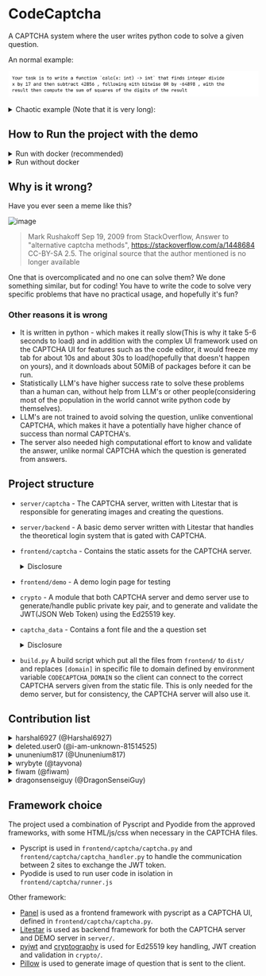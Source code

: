 # CodeCaptcha
A CAPTCHA system where the user writes python code to solve a given question.

An normal example:

![Example question](docs-assets/16768e08d0bf01f942995f0077ef5e6718aba3298c7b609dd98cf3825fa0db0a.png)

<details>
<summary>Chaotic example (Note that it is very long):</summary>

This question has 100 steps and ~~AI has failed to solve this :)~~ (I used the wrong model at the original test with Google Gemini 2.5 Flash, and Gemini 2.5 Pro was able to solve this with 13,857 tokens)

![Example question](docs-assets/de19ebabd51028f36f7ee03dbe4365b54726181300998b3bf1fd3954a17966e1.png)

<details>
<summary>Spoiler: Test input</summary>

```py
[16386, 19874, 48296, 41718, 58488, 42810, 58044]
```

</details>

<details>
<summary>Spoiler: Test output</summary>

```py
[24, 24, 24, 24, 24, 24, 24]
```

Could you have possible guess the result look like this? I certainly didn't

> Side note: The reason which I have figured out afterward is as each step in the question is determistic (a given input would always give the same output for the same step), and many steps in the `question_set.json` have many-to-one relationship, therefore, when there are a lot of steps(in this case: 100), It is very likely that all the input produce the exact same result.

</details>

</details>

## How to Run the project with the demo
<details>
<summary>Run with docker (recommended)</summary>

Prerequisites: Have [docker](https://docs.docker.com/engine/install/) installed with `docker compose`
    
### Step 1: Setup `.env`

In contrast to running without docker, `.env` setup is necessary for running in docker, It would fail if the following environment variables are not set.

- `CODECAPTCHA_DOMAIN` to `http://127.0.0.1:9201` 
    - It can be changed depending on the configuration in `docker-compose.yml`. This environment variable is the domain in which the **client** accesses the CAPTCHA server
- `CODECAPTCHA_DOMAIN_INTERNAL` to `http://captcha:8001`
    - If the CAPTCHA endpoint is from `CODECAPTCHA_DOMAIN` it can be accessible inside the docker container (such as a publicly accessible domain), then this environment variable is not needed

Other configurations can be changed, according to the documentation in `.env.example`. The default values should work for them.

### Step 2: Run the project
```bash
docker compose up -d --build
```
The [demo site](http://127.0.0.1:9200) and the [captcha site](http://127.0.0.1:9201) can be accessed from http://127.0.0.1:9200 and http://127.0.0.1:9201 respectively
</details>
<details>
<summary>Run without docker</summary>

Prerequisites: Have [uv](https://docs.astral.sh/uv/getting-started/installation/) and `python3.12` installed
    
### Step 1: Setup `.venv`
```bash
uv sync
```
    
### Step 2: Setup `.env`
By default, the project can be run without creating or setting up `.env`, however, you might want to change some configurations. Check `.env.example` for information to configurate `.env`.

Note: If you changed the `.env` file, or any other files in `frontend/`, you must set the project up from the next step again.

### Step 3: Run the build script
```bash
uv run build.py
```
This configures the frontend code to create a set of files in `dist/` which link the demo assets to the CAPTCHA server endpoint defined in `CODECAPTCHA_DOMAIN`

### Step 4: Run the project
Run in 2 seperate terminals
```bash
# This must be run first
uv run litestar --app server.captcha.main:app run --port 8001 --reload
# Run the following about 5 to 10 seconds later in the other terminal
uv run litestar --app server.backend.main:app run --port 8000 --reload
```
`--host 0.0.0.0` can be added on either command if it need to be accessible from other IP

The [demo site](http://127.0.0.1:8000) and the [captcha site](http://127.0.0.1:8001) can be accessed from http://127.0.0.1:8000 and http://127.0.0.1:8001 respectively
</details>

## Why is it wrong?

Have you ever seen a meme like this?

<img width="446" height="271" alt="image" src="https://github.com/user-attachments/assets/df3c995c-4ced-43de-82a0-16d0de28a628" />

> Mark Rushakoff Sep 19, 2009 from StackOverflow, Answer to "alternative captcha methods", https://stackoverflow.com/a/1448684 CC-BY-SA 2.5. The original source that the author mentioned is no longer available

One that is overcomplicated and no one can solve them? We done something similar, but for coding! You have to write the code to solve very specific problems that have no practical usage, and hopefully it's fun?

### Other reasons it is wrong
- It is written in python - which makes it really slow(This is why it take 5-6 seconds to load) and in addition with the complex UI framework used on the CAPTCHA UI for features such as the code editor, it would freeze my tab for about 10s and about 30s to load(hopefully that doesn't happen on yours), and it downloads about 50MiB of packages before it can be run. 
- Statistically LLM's have higher success rate to solve these problems than a human can, without help from LLM's or other people(considering most of the population in the world cannot write python code by themselves).
- LLM's are not trained to avoid solving the question, unlike conventional CAPTCHA, which makes it have a potentially have higher chance of success than normal CAPTCHA's.
- The server also needed high computational effort to know and validate the answer, unlike normal CAPTCHA which the question is generated from answers.

## Project structure

- `server/captcha` - The CAPTCHA server, written with Litestar that is responsible for generating images and creating the questions.
- `server/backend` - A basic demo server written with Litestar that handles the theoretical login system that is gated with CAPTCHA.
- `frontend/captcha` - Contains the static assets for the CAPTCHA server.
  <details>
    <summary>Disclosure</summary>
    
    `frontend/captcha/parse.py` is a patch for micropython as it didn't bundle the `urllib.parse` stdlib. The file contains `urllib.parse` and `ipaddress` standard libraries from [cpython](https://github.com/python/cpython) and a patch for some other feature that isn't available in micropython such as `str.isascii` and "too complex" regex which is used by the original code from the standard library, which replaces with equivialent behaviour.

  </details>
- `frontend/demo` - A demo login page for testing
- `crypto` - A module that both CAPTCHA server and demo server use to generate/handle public private key pair, and to generate and validate the JWT(JSON Web Token) using the Ed25519 key.
- `captcha_data` - Contains a font file and the a question set
  <details>
    <summary>Disclosure</summary>
    
    - `captcha_data/JetBrainsMono-Regular.ttf` is a font created by JetBrains, and licensed under SIL Open Font License, Version 1.1 (OFL). The license text is inclued in `captcha_data/OFL.txt` as required by the license. The font is included for the purpose to run the project with minimal setup, and any other font can be used. The OFL license is compatible with MIT license according to [FOSSA](https://fossa.com/blog/open-source-licenses-101-sil-open-font-license-ofl/)
    - `captcha_data/question_set.json` is created with a combination of manual effort and AI generation. Approximately 2 million
questions are generated during testing, with only 1 exceeding the execution timeout of 0.5s during testing when calculating a prime number, which likely originates from saturated resource usage from other tasks running on the test device. However some questions descriptions might not match the checking criteria(with 1 known case found after the deadline )

  </details>
- `build.py` A build script which put all the files from `frontend/` to `dist/` and replaces `[domain]` in specific file to domain defined by environment variable `CODECAPTCHA_DOMAIN` so the client can connect to the correct CAPTCHA servers given from the static file. This is only needed for the demo server, but for consistency, the CAPTCHA server will also use it.

## Contribution list
<details>
    <summary>harshal6927 (@Harshal6927)</summary>

- Demo server
- CAPTCHA server
- Demo page UI
- Demo login system on the backend
- Setup SQLite database for the servers
</details>
<details>
    <summary>deleted.user0 (@i-am-unknown-81514525)</summary>

- CAPTCHA UI
- CAPTCHA frontend
- Adding login system on the demo frontend
- JWT generation and validation, Ed25519 key generation and handling
- Question generator parser
- Writing question set
- Update image generation
</details>
<details>
    <summary>ununenium817 (@Ununenium817)</summary>
    
- Help writing the CAPTCHA server that was replaced
- Writing question set
- Construct system prompt and code to generate part of question set
</details>
<details>
    <summary>wrybyte (@tayvona)</summary>
    
- Minor UI improvement on demo page
</details>
<details>
    <summary>fiwam (@fiwam)</summary>
    
- Update CAPTCHA frontend to handle image
- Convert the question generated to send image instead of text to client
</details>
<details>
    <summary>dragonsenseiguy (@DragonSenseiGuy)</summary>
    
- Attempt to write the CAPTCHA server that was replaced
- Minor UI improvement for the CAPTCHA frame for usability
- Wrote JWT Validator but was scrapped(due to issues).
- Attempt to write the login system for demo server that didn't get merged.
</details>

## Framework choice

The project used a combination of Pyscript and Pyodide from the approved frameworks, with some HTML/js/css when necessary in the CAPTCHA files.
- Pyscript is used in `frontend/captcha/captcha.py` and `frontend/captcha/captcha_handler.py` to handle the communication between 2 sites to exchange the JWT token.
- Pyodide is used to run user code in isolation in `frontend/captcha/runner.js`

Other framework:
- [Panel](https://panel.holoviz.org/) is used as a frontend framework with pyscript as a CAPTCHA UI, defined in `frontend/captcha/captcha.py`.
- [Litestar](https://litestar.dev/) is used as backend framework for both the CAPTCHA server and DEMO server in `server/`.
- [pyjwt](https://pyjwt.readthedocs.io/) and [cryptography](https://cryptography.io/) is used for Ed25519 key handling, JWT creation and validation in `crypto/`.
- [Pillow](https://pillow.readthedocs.io/en/stable/) is used to generate image of question that is sent to the client.
